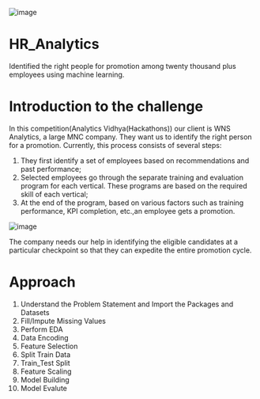 ![image](https://user-images.githubusercontent.com/72183359/134791388-424b476b-f467-4d93-bca1-df6dd8fa60a1.png)

# HR_Analytics
 Identified the right people for promotion among twenty thousand plus employees using machine learning.

# Introduction to the challenge

In this competition(Analytics Vidhya(Hackathons)) our client is WNS Analytics, a large MNC company. They want us to identify the right person for a promotion. Currently, this process consists of several steps:
1. They first identify a set of employees based on recommendations and past performance;
2. Selected employees go through the separate training and evaluation program for each vertical.
   These programs are based on the required skill of each vertical;
3. At the end of the program, based on various factors such as training performance, 
   KPI completion, etc.,an employee gets a promotion.

![image](https://user-images.githubusercontent.com/72183359/129584531-c29fa323-73c2-4fa3-a990-f835663e6b01.png)

The company needs our help in identifying the eligible candidates at a particular checkpoint so that they can expedite the entire promotion cycle.

# Approach
1. Understand the Problem Statement and Import the Packages and Datasets
2. Fill/Impute Missing Values
3. Perform EDA
4. Data Encoding
5. Feature Selection
6. Split Train Data
7. Train_Test Split
8. Feature Scaling
9. Model Building
10. Model Evalute

   





